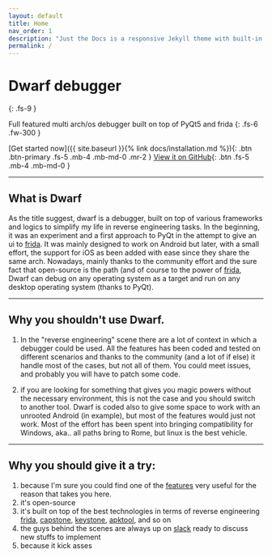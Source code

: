 ```yaml
---
layout: default
title: Home
nav_order: 1
description: "Just the Docs is a responsive Jekyll theme with built-in search that is easily customizable and hosted on GitHub Pages."
permalink: /
---
```


# Dwarf debugger
{: .fs-9 }

Full featured multi arch/os debugger built on top of PyQt5 and frida
{: .fs-6 .fw-300 }

[Get started now]({{ site.baseurl }}{% link docs/installation.md %}){: .btn .btn-primary .fs-5 .mb-4 .mb-md-0 .mr-2 } [View it on GitHub](https://github.com/iGio90/Dwarf){: .btn .fs-5 .mb-4 .mb-md-0 }

---

## What is Dwarf

As the title suggest, dwarf is a debugger, built on top of various frameworks and logics to simplify my life in reverse engineering tasks.
In the beginning, it was an experiment and a first approach to PyQt in the attempt to give an ui to [frida](http://frida.re).
It was mainly designed to work on Android but later, with a small effort, the support for iOS as been added with ease since they share the same arch.
Nowadays, mainly thanks to the community effort and the sure fact that open-source is the path (and of course to the power of [frida](http://frida.re),
Dwarf can debug on any operating system as a target and run on any desktop operating system (thanks to PyQt).

---

## Why you **shouldn't** use Dwarf.

1. In the "reverse engineering" scene there are a lot of context in which a debugger could be used.
All the features has been coded and tested on different scenarios and thanks to the community (and a lot of if else) it handle most of the cases, but not all of them.
You could meet issues, and probably you will have to patch some code.

2. if you are looking for something that gives you magic powers without the necessary environment, this is not the case and you should switch to another tool. 
Dwarf is coded also to give some space to work with an unrooted Android (in example), but most of the features would just not work.
Most of the effort has been spent into bringing compatibility for Windows, aka.. all paths bring to Rome, but linux is the best vehicle.

----

## Why you **should** give it a try:

1. because I'm sure you could find one of the [features](./features.html) very useful for the reason that takes you here.
2. it's open-source
3. it's built on top of the best technologies in terms of reverse engineering [frida](http://frida.re), [capstone](http://www.capstone-engine.org/), 
[keystone](http://www.keystone-engine.org/), [apktool](https://ibotpeaches.github.io/Apktool/), and so on
4. the guys behind the scenes are always up on [slack](https://join.slack.com/t/resecret/shared_invite/enQtMzc1NTg4MzE3NjA1LTlkNzYxNTIwYTc2ZTYyOWY1MTQ1NzBiN2ZhYjQwYmY0ZmRhODQ0NDE3NmRmZjFiMmE1MDYwNWJlNDVjZDcwNGE)
ready to discuss new stuffs to implement
5. because it kick asses